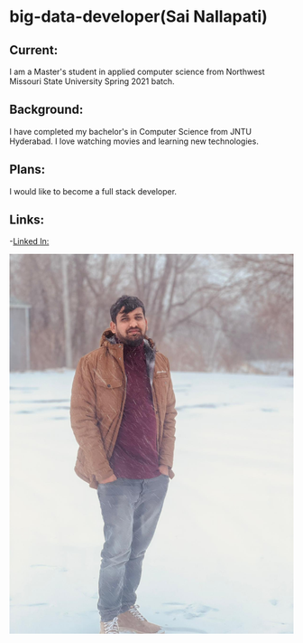 # big-data-developer(Sai Nallapati)
## Current:
I am a Master's student in applied computer science from Northwest Missouri State University Spring 2021 batch.
## Background:
I have completed my bachelor's in Computer Science from JNTU Hyderabad. I love watching movies and learning new technologies.
## Plans:
I would like to become a full stack developer.
## Links: 
-[Linked In:](https://www.linkedin.com/in/vgssainallapati/)

![Photograph][logo]

[logo]: https://github.com/NVGSSAI/big-data-developer/blob/main/image.jpeg

